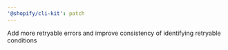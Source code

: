 ```yaml
---
'@shopify/cli-kit': patch
---
```


Add more retryable errors and improve consistency of identifying retryable conditions
